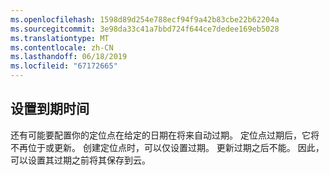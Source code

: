 ```yaml
---
ms.openlocfilehash: 1598d89d254e788ecf94f9a42b83cbe22b62204a
ms.sourcegitcommit: 3e98da33c41a7bbd724f644ce7dedee169eb5028
ms.translationtype: MT
ms.contentlocale: zh-CN
ms.lasthandoff: 06/18/2019
ms.locfileid: "67172665"
---
```

## <a name="set-expiration"></a>设置到期时间

还有可能要配置你的定位点在给定的日期在将来自动过期。 定位点过期后，它将不再位于或更新。 创建定位点时，可以仅设置过期。 更新过期之后不能。 因此，可以设置其过期之前将其保存到云。
